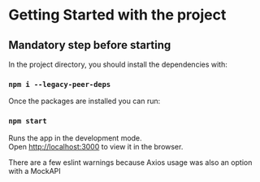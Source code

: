 # Getting Started with the project

## Mandatory step before starting

In the project directory, you should install the dependencies with:

### `npm i --legacy-peer-deps`

Once the packages are installed you can run:

### `npm start`

Runs the app in the development mode.\
Open [http://localhost:3000](http://localhost:3000) to view it in the browser.

There are a few eslint warnings because Axios usage was also an option with a MockAPI
